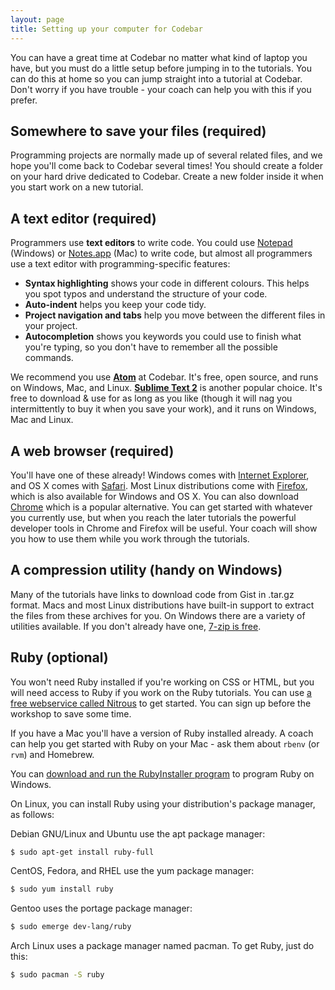 ```yaml
---
layout: page
title: Setting up your computer for Codebar
---
```


You can have a great time at Codebar no matter what kind of laptop you have, but you must do a little setup before jumping in to the tutorials. You can do this at home so you can jump straight into a tutorial at Codebar. Don't worry if you have trouble - your coach can help you with this if you prefer.


## Somewhere to save your files (required)

Programming projects are normally made up of several related files, and we hope you'll come back to Codebar several times! You should create a folder on your hard drive dedicated to Codebar. Create a new folder inside it when you start work on a new tutorial.


## A text editor (required)

Programmers use **text editors** to write code. You could use [Notepad](https://en.wikipedia.org/wiki/Notepad_%28software%29) (Windows) or [Notes.app](https://en.wikipedia.org/wiki/Notes_%28application%29) (Mac) to write code, but almost all programmers use a text editor with programming-specific features:

- **Syntax highlighting** shows your code in different colours. This helps you spot typos and understand the structure of your code.
- **Auto-indent** helps you keep your code tidy.
- **Project navigation and tabs** help you move between the different files in your project.
- **Autocompletion** shows you keywords you could use to finish what you're typing, so you don't have to remember all the possible commands.

We recommend you use **[Atom](https://atom.io/)** at Codebar. It's free, open source, and runs on Windows, Mac, and Linux. **[Sublime Text 2](http://www.sublimetext.com/)** is another popular choice. It's free to download & use for as long as you like (though it will nag you intermittently to buy it when you save your work), and it runs on Windows, Mac and Linux.


## A web browser (required)

You'll have one of these already! Windows comes with [Internet Explorer](http://windows.microsoft.com/en-us/internet-explorer/), and OS X comes with [Safari](https://www.apple.com/uk/safari/). Most Linux distributions come with [Firefox](https://www.mozilla.org/en-US/firefox/), which is also available for Windows and OS X. You can also download [Chrome](https://www.google.com/chrome/) which is a popular alternative. You can get started with whatever you currently use, but when you reach the later tutorials the powerful developer tools in Chrome and Firefox will be useful. Your coach will show you how to use them while you work through the tutorials.

## A compression utility (handy on Windows)

Many of the tutorials have links to download code from Gist in .tar.gz format. Macs and most Linux distributions have built-in support to extract the files from these archives for you. On Windows there are a variety of utilities available. If you don't already have one, [7-zip is free](http://www.7-zip.org/).

## Ruby (optional)

You won't need Ruby installed if you're working on CSS or HTML, but you will need access to Ruby if you work on the Ruby tutorials. You can use [a free webservice called Nitrous](https://www.nitrous.io/) to get started. You can sign up before the workshop to save some time.

If you have a Mac you'll have a version of Ruby installed already. A coach can help you get started with Ruby on your Mac - ask them about `rbenv` (or `rvm`) and Homebrew.

You can [download and run the RubyInstaller program](http://rubyinstaller.org/) to program Ruby on Windows.

On Linux, you can install Ruby using your distribution's package manager, as follows:

Debian GNU/Linux and Ubuntu use the apt package manager:

```bash
$ sudo apt-get install ruby-full
```

CentOS, Fedora, and RHEL use the yum package manager:

```bash
$ sudo yum install ruby
```

Gentoo uses the portage package manager:

```bash
$ sudo emerge dev-lang/ruby
```

Arch Linux uses a package manager named pacman. To get Ruby, just do this:

```bash
$ sudo pacman -S ruby
```


